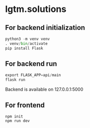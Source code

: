 # lgtm.solutions


## For backend initialization
```python
python3 -m venv venv
. venv/bin/activate
pip install Flask
```

## For backend run
```python
export FLASK_APP=api/main
flask run
```

Backend is available on 127.0.0.1:5000

## For frontend

```
npm init
npm run dev
```
